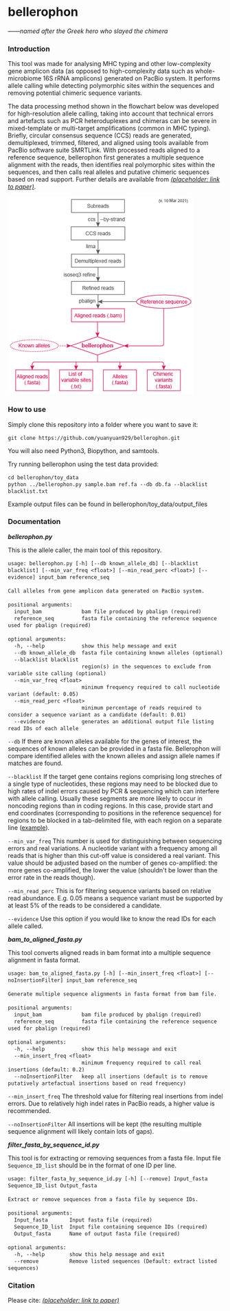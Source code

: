 # bellerophon

*——named after the Greek hero who slayed the chimera*

### Introduction

This tool was made for analysing MHC typing and other low-complexity gene amplicon data (as opposed to high-complexity data such as whole-microbiome 16S rRNA amplicons) generated on PacBio system. It performs allele calling while detecting polymorphic sites within the sequences and removing potential chimeric sequence variants.

The data processing method shown in the flowchart below was developed for high-resolution allele calling, taking into account that technical errors and artefacts such as PCR heteroduplexes and chimeras can be severe in mixed-template or multi-target amplifications (common in MHC typing). Briefly, circular consensus sequence (CCS) reads are generated, demultiplexed, trimmed, filtered, and aligned using tools available from PacBio software suite SMRTLink. With processed reads aligned to a reference sequence, bellerophon first generates a multiple sequence alignment with the reads, then identifies real polymorphic sites within the sequences, and then calls real alleles and putative chimeric sequences based on read support. Further details are available from [*(placeholder: link to paper)*](http://). 

![flowchart](img/flowchart.png)

### How to use

Simply clone this repository into a folder where you want to save it:
```
git clone https://github.com/yuanyuan929/bellerophon.git
```
You will also need Python3, Biopython, and samtools.

Try running bellerophon using the test data provided:
```
cd bellerophon/toy_data
python ../bellerophon.py sample.bam ref.fa --db db.fa --blacklist blacklist.txt
```
Example output files can be found in bellerophon/toy_data/output_files


### Documentation

***bellerophon.py***

This is the allele caller, the main tool of this repository.

```
usage: bellerophon.py [-h] [--db known_allele_db] [--blacklist blacklist] [--min_var_freq <float>] [--min_read_perc <float>] [--evidence] input_bam reference_seq

Call alleles from gene amplicon data generated on PacBio system.

positional arguments:
  input_bam             bam file produced by pbalign (required)
  reference_seq         fasta file containing the reference sequence used for pbalign (required)

optional arguments:
  -h, --help            show this help message and exit
  --db known_allele_db  fasta file containing known alleles (optional)
  --blacklist blacklist
                        region(s) in the sequences to exclude from variable site calling (optional)
  --min_var_freq <float>
                        minimum frequency required to call nucleotide variant (default: 0.05)
  --min_read_perc <float>
                        minimum percentage of reads required to consider a sequence variant as a candidate (default: 0.01)
  --evidence            generates an additional output file listing read IDs of each allele
```
`--db` If there are known alleles available for the genes of interest, the sequences of known alleles can be provided in a fasta file. Bellerophon will compare identified alleles with the known alleles and assign allele names if matches are found.

`--blacklist` If the target gene contains regions comprising long streches of a single type of nucleotides, these regions may need to be blocked due to high rates of indel errors caused by PCR & sequencing which can interfere with allele calling. Usually these segments are more likely to occur in noncoding regions than in coding regions. In this case, provide start and end coordinates (corresponding to positions in the reference sequence) for regions to be blocked in a tab-delimited file, with each region on a separate line ([example](toy_data/blacklist.txt)).

`--min_var_freq` This number is used for distinguishing between sequencing errors and real variations. A nucleotide variant with a frequency among all reads that is higher than this cut-off value is considered a real variant. This value should be adjusted based on the number of genes co-amplified: the more genes co-amplified, the lower the value (shouldn't be lower than the error rate in the reads though).

`--min_read_perc` This is for filtering sequence variants based on relative read abundance. E.g. 0.05 means a sequence variant must be supported by at least 5% of the reads to be considered a candidate.

`--evidence` Use this option if you would like to know the read IDs for each allele called.


***bam_to_aligned_fasta.py***

This tool converts aligned reads in bam format into a multiple sequence alignment in fasta format.

```
usage: bam_to_aligned_fasta.py [-h] [--min_insert_freq <float>] [--noInsertionFilter] input_bam reference_seq

Generate multiple sequence alignments in fasta format from bam file.

positional arguments:
  input_bam             bam file produced by pbalign (required)
  reference_seq         fasta file containing the reference sequence used for pbalign (required)

optional arguments:
  -h, --help            show this help message and exit
  --min_insert_freq <float>
                        minimum frequency required to call real insertions (default: 0.2)
  --noInsertionFilter   keep all insertions (default is to remove putatively artefactual insertions based on read frequency)
```
`--min_insert_freq` The threshold value for filtering real insertions from indel errors. Due to relatively high indel rates in PacBio reads, a higher value is recommended.

`--noInsertionFilter` All insertions will be kept (the resulting multiple sequence alignment will likely contain lots of gaps).

***filter_fasta_by_sequence_id.py***

This tool is for extracting or removing sequences from a fasta file. Input file `Sequence_ID_list` should be in the format of one ID per line.

```
usage: filter_fasta_by_sequence_id.py [-h] [--remove] Input_fasta Sequence_ID_list Output_fasta

Extract or remove sequences from a fasta file by sequence IDs.

positional arguments:
  Input_fasta       Input fasta file (required)
  Sequence_ID_list  Input file containing sequence IDs (required)
  Output_fasta      Name of output fasta file (required)

optional arguments:
  -h, --help        show this help message and exit
  --remove          Remove listed sequences (Default: extract listed sequences)
```

### Citation

Please cite: [*(placeholder: link to paper)*](http://)

